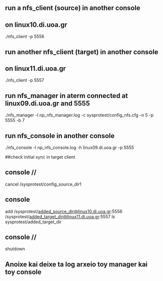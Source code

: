 ## run a nfs_client (source) in another console
## on linux10.di.uoa.gr
./nfs_client -p 5556

## run another nfs_client (target) in another console
## on linux11.di.uoa.gr
./nfs_client -p 5557

## run nfs_manager in aterm connected at linux09.di.uoa.gr and 5555
./nfs_manager -l np_nfs_manager.log -c sysprotest/config_nfs.cfg -n 5 -p 5555 -b 7

## run nfs_console in another console
./nfs_console -l np_nfs_console.log -h linux09.di.uoa.gr -p 5555

##check initial sync in target client

## console //
cancel /sysprotest/config_source_dir1

## console
add /sysprotest/added_source_dir@linux10.di.uoa.gr:5556 /sysprotest/added_target_dir@linux11.di.uoa.gr:5557
ls sysprotest/added_target_dir


## console //
shutdown

## Anoixe kai deixe ta log arxeio toy manager kai toy console
